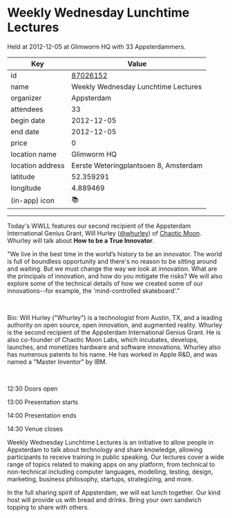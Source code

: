 # Weekly Wednesday Lunchtime Lectures
Held at 2012-12-05 at Glimworm HQ with 33 Appsterdammers.
        
|Key|Value
|---|---|
|id|[87026152](https://www.meetup.com/appsterdam/events/87026152/)|
|name|Weekly Wednesday Lunchtime Lectures|
|organizer|Appsterdam|
|attendees|33|
|begin date|2012-12-05|
|end date|2012-12-05|
|price|0|
|location name|Glimworm HQ|
|location address|Eerste Weteringplantsoen 8, Amsterdam|
|latitude|52.359291|
|longitude|4.889469|
|(in-app) icon|📚|

---

Today's WWLL features our second recipient of the Appsterdam International Genius Grant, Will Hurley ([@whurley](https://twitter.com/whurley)) of [Chaotic Moon](http://www.chaoticmoon.com/). Whurley will talk about **How to be a True Innovator**.

"We live in the best time in the world’s history to be an innovator. The world is full of boundless opportunity and there's no reason to be sitting around and waiting. But we must change the way we look at innovation. What are the principals of innovation, and how do you mitigate the risks? We will also explore some of the technical details of how we created some of our innovations--for example, the 'mind-controlled skateboard'."

 

Bio: Will Hurley ("Whurley") is a technologist from Austin, TX, and a leading authority on open source, open innovation, and augmented reality. Whurley is the second recipient of the Appsterdam International Genius Grant. He is also co-founder of Chaotic Moon Labs, which incubates, develops, launches, and monetizes hardware and software innovations. Whurley also has numerous patents to his name. He has worked in Apple R&D, and was named a "Master Inventor" by IBM.

 

12:30 Doors open

13:00 Presentation starts

14:00 Presentation ends

14:30 Venue closes

Weekly Wednesday Lunchtime Lectures is an initiative to allow people in Appsterdam to talk about technology and share knowledge, allowing participants to receive training in public speaking. Our lectures cover a wide range of topics related to making apps on any platform, from technical to non-technical including computer languages, modelling, testing, design, marketing, business philosophy, startups, strategizing, and more.

In the full sharing spirit of Appsterdam, we will eat lunch together. Our kind host will provide us with bread and drinks. Bring your own sandwich topping to share with others.


